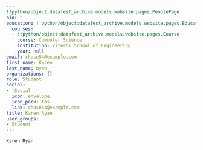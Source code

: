 ```yaml
---
!!python/object:datafest_archive.models.website.pages.PeoplePage
bio: ''
education: !!python/object:datafest_archive.models.website.pages.Education
  courses:
  - !!python/object:datafest_archive.models.website.pages.Course
    course: Computer Science
    institution: Viterbi School of Engineering
    year: null
email: chase54@example.com
first_name: Karen
last_name: Ryan
organizations: []
role: Student
social:
- !Social
  icon: envelope
  icon_pack: fas
  link: chase54@example.com
title: Karen Ryan
user_groups:
- Student
---
```


    Karen Ryan
    
